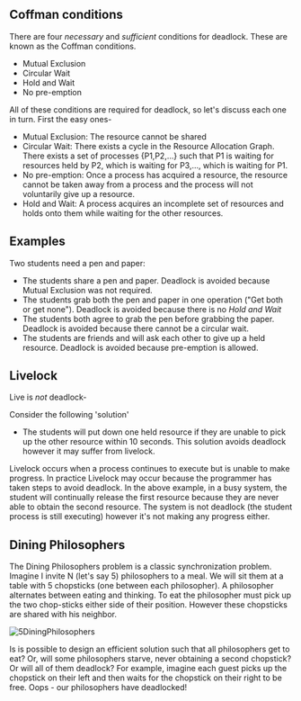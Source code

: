 ## Coffman conditions
There are four _necessary_ and _sufficient_ conditions for deadlock. These are known as the Coffman conditions.

* Mutual Exclusion
* Circular Wait
* Hold and Wait
* No pre-emption

All of these conditions are required for deadlock, so let's discuss each one in turn. First the easy ones-
* Mutual Exclusion: The resource cannot be shared
* Circular Wait: There exists a cycle in the Resource Allocation Graph. There exists a set of processes {P1,P2,...} such that P1 is waiting for resources held by P2, which is waiting for P3,..., which is waiting for P1.
* No pre-emption: Once a process has acquired a resource, the resource cannot be taken away from a process and the process will not voluntarily give up a resource.
* Hold and Wait: A process acquires an incomplete set of resources and holds onto them while waiting for the other resources.

## Examples

Two students need a pen and paper:
* The students share a pen and paper. Deadlock is avoided because Mutual Exclusion was not required.
* The students grab both the pen and paper in one operation ("Get both or get none"). Deadlock is avoided because there is no _Hold and Wait_
* The students both agree to grab the pen before grabbing the paper. Deadlock is avoided because there cannot be a circular wait.
* The students are friends and will ask each other to give up a held resource. Deadlock is avoided because pre-emption is allowed.


## Livelock
Live is _not_ deadlock-

Consider the following 'solution'
* The students will put down one held resource if they are unable to pick up the other resource within 10 seconds. This solution avoids deadlock however it may suffer from livelock.

Livelock occurs when a process continues to execute but is unable to make progress.
In practice Livelock may occur because the programmer has taken steps to avoid deadlock. In the above example, in a busy system, the student will continually release the first resource because they are never able to obtain the second resource. The system is not deadlock (the student process is still executing) however it's not making any progress either.

## Dining Philosophers

The Dining Philosophers problem is a classic synchronization problem. Imagine I invite N (let's say 5) philosophers to a meal. We will sit them at a table with 5 chopsticks (one between each philosopher). A philosopher alternates between eating and thinking. To eat the philosopher must pick up the two chop-sticks either side of their position. However these chopsticks are shared with his neighbor.

![5DiningPhilosophers](https://raw.githubusercontent.com/wiki/angrave/SystemProgramming/5DiningPhilosophers.png)

Is is possible to design an efficient solution such that all philosophers get to eat? Or, will some philosophers starve, never obtaining a second chopstick? Or will all of them deadlock? For example, imagine each guest picks up the chopstick on their left and then waits for the chopstick on their right to be free. Oops - our philosophers have deadlocked!







